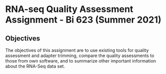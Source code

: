 # RNA-seq Quality Assessment Assignment - Bi 623 (Summer 2021)

## Objectives
The objectives of this assignment are to use existing tools for quality assessment and adapter trimming, compare the quality assessments to those from own software, and to summarize other important information about the RNA-Seq data set.


